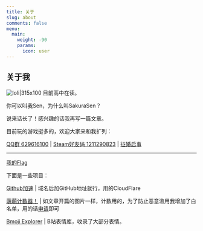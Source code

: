 ```yaml
---
title: 关于
slug: about
comments: false
menu:
  main:
    weight: -90
    params:
      icon: user
---
```

## 关于我

![loli|315x100](https://loli.sakurasen.cn/@About?name=About&theme=asoul&padding=7&offset=0&align=top&scale=1&pixelated=1&darkmode=0)
目前高中在读。

你可以叫我Sen，为什么叫SakuraSen？

说来话长了！感兴趣的话我再写一篇文章。

目前玩的游戏挺多的，欢迎大家来和我扩列：

[QQ群 629616100](https://jq.qq.com/?_wv=1027&k=G2D7IA7x) | [Steam好友码 1211290823](https://steamcommunity.com/id/SakuraSenQwQ) | [征婚启事](https://www.bilibili.com/video/BV1rr4y1b7cu)

---

[我的Flag](/flags)

下面是一些项目：

[Github加速](https://cf.senovo.space/) | 域名后加GitHub地址就行，用的CloudFlare

[萌萌计数器！](https://loli.sakurasen.cn/) | 如文章开篇的图片一样，计数用的，为了防止恶意滥用我增加了白名单，用的话[申请](https://blog.sakurasen.cn/loli/)即可

[Bmoji Explorer](https://bmoji.sakurasen.cn/) | B站表情库，收录了大部分表情。

